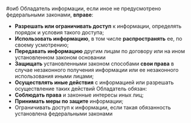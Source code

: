 #оиб 
Обладатель информации, если иное не предусмотрено федеральными законами, **вправе**:
- **Разрешать или ограничивать доступ** к информации, определять порядок и условия такого доступа;
- **Использовать информацию**, в том числе **распространять** ее, по своему усмотрению;
- **Передавать информацию** другим лицам по договору или на ином установленном законом основании
- **Защищать** установленными законом способами **свои права** в случае незаконного получения информации или ее незаконного использования иными лицами;
- **Осуществлять иные действия** с информацией или разрешать осуществление таких действий
Обладатель обязан:
- **Соблюдать права** и законные интересы иных лиц;
- **Принимать меры по защите** информации;
- Ограничивать доступ к информации, если такая обязанность установлена федеральными законами